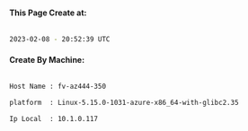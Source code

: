
   
#### This Page Create at:

```bash

2023-02-08 - 20:52:39 UTC

```

#### Create By Machine:

```bash

Host Name : fv-az444-350

platform  : Linux-5.15.0-1031-azure-x86_64-with-glibc2.35

Ip Local  : 10.1.0.117

```


